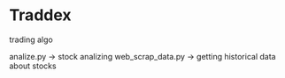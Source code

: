 # Traddex
trading algo


analize.py -> stock analizing
web_scrap_data.py -> getting historical data about stocks
